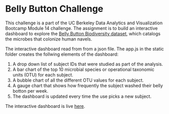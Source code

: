 # Belly Button Challenge
This challenge is a part of the UC Berkeley Data Analytics and Visualization Bootcamp Module 14 challenge. The assignment is to build an interactive dashboard to explore the [Belly Button Biodiversity dataset](http://robdunnlab.com/projects/belly-button-biodiversity/), which catalogs the microbes that colonize human navels.

The interactive dashboard read from from a json file. The app.js in the static folder creates the follwing elements of the dashboard:
1. A drop down list of subject IDs that were studied as part of the analysis.
2. A bar chart of the top 10 microbial species or operational taxonomic units (OTU) for each subject.
3. A bubble chart of all the different OTU values for each subject.
4. A gauge chart that shows how frequently the subject washed their belly botton per week.
5. The dashboard is updated every time the use picks a new subject.

The interactive dashboard is live [here](https://ajoyg.github.io/belly-button-challenge/).